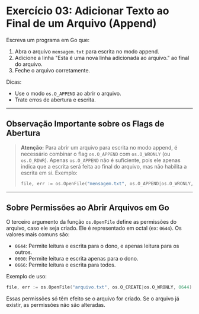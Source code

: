 # Exercício 03: Adicionar Texto ao Final de um Arquivo (Append)

Escreva um programa em Go que:

1. Abra o arquivo `mensagem.txt` para escrita no modo append.
2. Adicione a linha "Esta é uma nova linha adicionada ao arquivo." ao final do arquivo.
3. Feche o arquivo corretamente.

Dicas:
- Use o modo `os.O_APPEND` ao abrir o arquivo.
- Trate erros de abertura e escrita. 

---

## Observação Importante sobre os Flags de Abertura

> **Atenção:** Para abrir um arquivo para escrita no modo append, é necessário combinar o flag `os.O_APPEND` com `os.O_WRONLY` (ou `os.O_RDWR`). Apenas `os.O_APPEND` não é suficiente, pois ele apenas indica que a escrita será feita ao final do arquivo, mas não habilita a escrita em si. Exemplo:
>
> ```go
> file, err := os.OpenFile("mensagem.txt", os.O_APPEND|os.O_WRONLY, 0644)
> ```

---

## Sobre Permissões ao Abrir Arquivos em Go

O terceiro argumento da função `os.OpenFile` define as permissões do arquivo, caso ele seja criado. Ele é representado em octal (ex: `0644`). Os valores mais comuns são:

- `0644`: Permite leitura e escrita para o dono, e apenas leitura para os outros.
- `0600`: Permite leitura e escrita apenas para o dono.
- `0666`: Permite leitura e escrita para todos.

Exemplo de uso:

```go
file, err := os.OpenFile("arquivo.txt", os.O_CREATE|os.O_WRONLY, 0644)
```

Essas permissões só têm efeito se o arquivo for criado. Se o arquivo já existir, as permissões não são alteradas. 